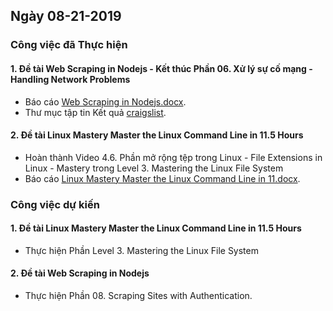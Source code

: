 ## Ngày 08-21-2019

### Công việc đã Thực hiện

#### 1. Đề tài Web Scraping in Nodejs - Kết thúc Phần 06. Xử lý sự cố mạng - Handling Network Problems

- Báo cáo [Web Scraping in Nodejs.docx](https://github.com/trankhanhhoang/iot-php/blob/master/Web%20Scraping%20in%20Nodejs/Web%20Scraping%20in%20Nodejs.docx).
- Thư mục tập tin Kết quả [craigslist](https://github.com/trankhanhhoang/iot-php/tree/master/Web%20Scraping%20in%20Nodejs/4x/craigslist).

#### 2. Đề tài Linux Mastery Master the Linux Command Line in 11.5 Hours

- Hoàn thành Video 4.6. Phần mở rộng tệp trong Linux - File Extensions in Linux - Mastery trong Level 3. Mastering the Linux File System
- Báo cáo [Linux Mastery Master the Linux Command Line in 11.docx](https://github.com/trankhanhhoang/iot-php/blob/master/Linux%20Mastery%20Master%20the%20Linux%20Command%20Line%20in%2011.5%20Hours/Linux%20Mastery%20Master%20the%20Linux%20Command%20Line%20in%2011.docx).

### Công việc dự kiến

#### 1. Đề tài Linux Mastery Master the Linux Command Line in 11.5 Hours

- Thực hiện Phần Level 3. Mastering the Linux File System

#### 2. Đề tài Web Scraping in Nodejs

- Thực hiện Phần 08. Scraping Sites with Authentication.
